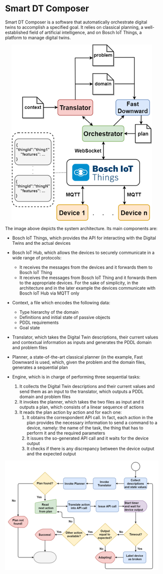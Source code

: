 # Smart DT Composer

Smart DT Composer is a software that automatically orchestrate digital twins to accomplish a specified goal. It relies on classical planning, a well-established field of artificial intelligence, and on Bosch IoT Things, a platform to manage digital twins.

<p align="center">
  <img width="460" src="img/architecture.png">
</p>

The image above depicts the system architecture. Its main components are:
* Bosch IoT Things, which provides the API for interacting with the Digital Twins and the actual devices
* Bosch IoT Hub, which allows the devices to securely communicate in a wide range of protocols:
  * It receives the messages from the devices and it forwards them to Bosch IoT Thing
  * It receives the messages from Bosch IoT Thing and it forwards them to the appropriate devices. For the sake of simplicity, in the architecture and in the later example the devices communicate with Bosch IoT Hub via MQTT only

* Context, a file which encodes the following data:
  * Type hierarchy of the domain
  * Definitions and initial state of passive objects
  * PDDL requirements
  * Goal state
* Translator, which takes the Digital Twin descriptions, their current values
and contextual information as inputs and generates the PDDL domain and
problem files
* Planner, a state-of-the-art classical planner (in the example, Fast Downward is
used, which, given the problem and the domain files, generates a sequential
plan
* Engine, which is in charge of performing three sequential tasks:
  1. It collects the Digital Twin descriptions and their current values and send them as an input to the translator, which outputs a PDDL domain and problem files 
  2. It invokes the planner, which takes the two files as input and it outputs a plan, which consists of a linear sequence of actions
  3. It reads the plan action by action and for each one: 
      1. It obtains the correspondent API call. In fact, each action in the plan provides the necessary information to send a command to a device, namely: the name of the task, the thing that has to perform it and the required parameters
      2. It issues the so-generated API call and it waits for the device output
      3. It checks if there is any discrepancy between the device output and the expected output
 
 <p align="center">
  <img width="700" src="img/workflowApp.png">
</p>
